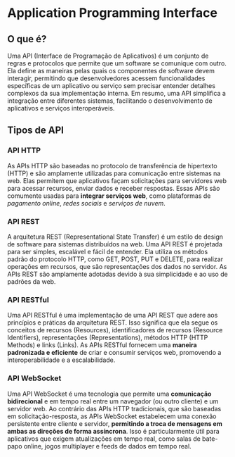 # Application Programming Interface

## O que é?
Uma API (Interface de Programação de Aplicativos) é um conjunto de regras e protocolos que permite que um software se comunique com outro. Ela define as maneiras pelas quais os componentes de software devem interagir, permitindo que desenvolvedores acessem funcionalidades específicas de um aplicativo ou serviço sem precisar entender detalhes complexos da sua implementação interna. Em resumo, uma API simplifica a integração entre diferentes sistemas, facilitando o desenvolvimento de aplicativos e serviços interoperáveis.

## Tipos de API

### API HTTP

As APIs HTTP são baseadas no protocolo de transferência de hipertexto (HTTP) e são amplamente utilizadas para comunicação entre sistemas na web. Elas permitem que aplicativos façam solicitações para servidores web para acessar recursos, enviar dados e receber respostas. Essas APIs são comumente usadas para **integrar serviços web**, como plataformas de *pagamento online*, *redes sociais* e *serviços de nuvem*.

### API REST

A arquitetura REST (Representational State Transfer) é um estilo de design de software para sistemas distribuídos na web. Uma API REST é projetada para ser simples, escalável e fácil de entender. Ela utiliza os métodos padrão do protocolo HTTP, como GET, POST, PUT e DELETE, para realizar operações em recursos, que são representações dos dados no servidor. As APIs REST são amplamente adotadas devido à sua simplicidade e ao uso de padrões da web.

### API RESTful

Uma API RESTful é uma implementação de uma API REST que adere aos princípios e práticas da arquitetura REST. Isso significa que ela segue os conceitos de recursos (Resources), identificadores de recursos (Resource Identifiers), representações (Representations), métodos HTTP (HTTP Methods) e links (Links). As APIs RESTful fornecem uma **maneira padronizada e eficiente** de criar e consumir serviços web, promovendo a interoperabilidade e a escalabilidade.

### API WebSocket

Uma API WebSocket é uma tecnologia que permite uma **comunicação bidirecional** e em tempo real entre um navegador (ou outro cliente) e um servidor web. Ao contrário das APIs HTTP tradicionais, que são baseadas em solicitação-resposta, as APIs WebSocket estabelecem uma conexão persistente entre cliente e servidor, **permitindo a troca de mensagens em ambas as direções de forma assíncrona**. Isso é particularmente útil para aplicativos que exigem atualizações em tempo real, como salas de bate-papo online, jogos multiplayer e feeds de dados em tempo real.
